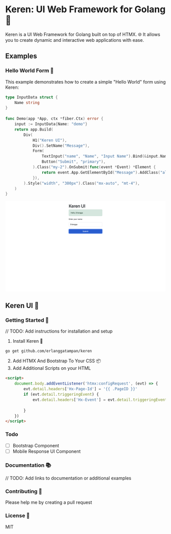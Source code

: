 # Keren: UI Web Framework for Golang 🚀

Keren is a UI Web Framework for Golang built on top of HTMX. 🌐 It allows you to create dynamic and interactive web applications with ease.
## Examples
### Hello World Form 🔐

This example demonstrates how to create a simple "Hello World" form using Keren:
```go 
type InputData struct {
	Name string
}

func Demo(app *App, ctx *fiber.Ctx) error {
	input := InputData{Name: "demo"}
	return app.Build(
		Div(
			H1("Keren UI"),
			Div().SetName("Message"),
			Form(
				TextInput("name", "Name", "Input Name").Bind(&input.Name).Validate("required, min=3", " Please Input Valid Name"),
				Button("Submit", "primary"),
			).Class("my-2").OnSubmit(func(event *Event) *Element {
				return event.App.GetElementById("Message").AddClass("alert alert-success my-2").Text("Hello " + input.Name)
			}),
		).Style("width", "300px").Class("mx-auto", "mt-4"),
	)
}

```


![Hello World](https://github.com/erlanggatampan/keren/blob/main/image/readme/1715015245996.png)
## Keren UI 🚀
### Getting Started 🏁

// TODO: Add instructions for installation and setup

1. Install Keren 🚀 

```
go get github.com/erlanggatampan/keren
```

2. Add HTMX And Bootstrap To Your CSS 📦
3. Add Additional Scripts on your HTML

```html
<script>
    document.body.addEventListener('htmx:configRequest', (evt) => {
        evt.detail.headers['Hx-Page-Id'] = '{{ .PageID }}'
        if (evt.detail.triggeringEvent) {
            evt.detail.headers['Hx-Event'] = evt.detail.triggeringEvent.type

        }
    })
</script>
```

### Todo

* [ ] Bootstrap Component
* [ ] Mobile Response UI Component

### Documentation 📚

// TODO: Add links to documentation or additional examples

### Contributing 🤝

Please help me by creating a pull request

### License 📄

MIT
